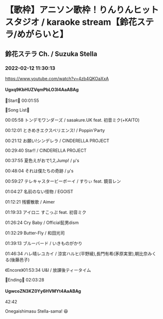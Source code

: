 # 【歌枠】アニソン歌枠！りんりんヒットスタジオ / karaoke stream【鈴花ステラ/めがらいと】

## 鈴花ステラ Ch. / Suzuka Stella

### 2022-02-12 11:30:13

https://www.youtube.com/watch?v=4zb4QKOaXxA

#### Ugxq9KbHUZVqmPbLO3l4AaABAg

🔔Start🔔 00:01:55



🔔Song List🔔

00:05:58 トンデモワンダーズ / sasakure.‌UK feat. 初音ミク(+KAITO)

00:12:01 ときめきエクスペリエンス! / Poppin'Party

00:21:12 お願い!シンデレラ / CINDERELLA PROJECT

00:29:40 Star!! / CINDERELLA PROJECT

00:37:55 夏色えがおで1,2,Jump! / μ's

00:48:04 それは僕たちの奇跡 / μ's

00:59:27 テレキャスタービーボーイ / すりぃ feat. 鏡音レン

01:04:27 名前のない怪物 / EGOIST

01:12:21 残響散歌 / Aimer

01:19:33 アイロニ すこっぷ feat. 初音ミク

01:26:24 Cry Baby / Official髭男dism

01:32:29 Butter-Fly / 和田光司

01:39:13 ブルーバード / いきものがかり

01:46:34 ハレ晴レユカイ / 涼宮ハルヒ(平野綾),長門有希(茅原実里),朝比奈みくる(後藤邑子)

《Encore》01:53:34 U&I / 放課後ティータイム



🔔Ending🔔 02:03:28



#### UgwcoZN3KZ0Yy6HVMYt4AaABAg

42:42

Onegaishimasu Stella-sama! 😆

